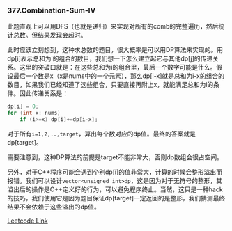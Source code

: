 ### 377.Combination-Sum-IV

此题直观上可以用DFS（也就是递归）来实现对所有的comb的完整遍历，然后统计总数。但结果发现会超时。

此时应该立刻想到，这种求总数的题目，很大概率是可以用DP算法来实现的。用dp[i]表示总和为i的组合的数目，我们想一下怎么建立起它与其他dp[j]的传递关系。这里的突破口就是：在这些总和为i的组合里，最后一个数字可能是什么。假设最后一个数是x（x是nums中的一个元素），那么dp[i-x]就是总和为i-x的组合的数目，如果我们已经知道了这些组合，只要直接再附上x，就能满足总和为i的条件。因此传递关系是：
```cpp
dp[i] = 0;
for (int x: nums)
    if (i>=x) dp[i]+=dp[i-x];
```
对于所有```i=1,2,..,target```，算出每个数对应的dp值。最终的答案就是dp[target]。

需要注意到，这种DP算法的前提是target不能非常大，否则dp数组会很占空间。

另外，对于C++程序可能会遇到个别dp[i]的值非常大，计算的时候会整形溢出而报错。我们可以设计```vector<unsigned int>dp```，这是因为对于无符号的整形，其溢出后的操作是C++定义好的行为，可以避免程序终止。当然，这只是一种hack的技巧，我们使用它是因为题目保证dp[target]一定返回的是整形，我们猜测最终结果不会依赖于这些溢出的dp值。


[Leetcode Link](https://leetcode.com/problems/combination-sum-iv)
